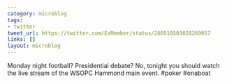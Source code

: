 ```yaml
---
category: microblog
tags:
- twitter
tweet_url: https://twitter.com/ExMember/status/260510503028269057
links: []
layout: microblog
---
```

Monday night football? Presidential debate? No, tonight you should watch the live stream of the WSOPC Hammond main event. #poker #onaboat
